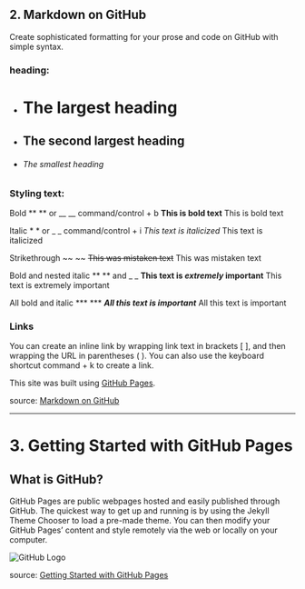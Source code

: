 
## 2. Markdown on GitHub
Create sophisticated formatting for your prose and code on GitHub with simple syntax.

### heading:
- # The largest heading
- ## The second largest heading
- ###### The smallest heading


### Styling text:
Bold	** ** or __ __	command/control + b	**This is bold text**	This is bold text

Italic	* * or _ _	command/control + i	*This text is italicized*	This text is italicized

Strikethrough	~~ ~~		~~This was mistaken text~~	This was mistaken text

Bold and nested italic	** ** and _ _		**This text is _extremely_ important**	This text is extremely important

All bold and italic	*** ***		***All this text is important***	All this text is important


### Links
You can create an inline link by wrapping link text in brackets [ ], and then wrapping the URL in parentheses ( ). You can also use the keyboard shortcut command + k to create a link.

This site was built using [GitHub Pages](https://pages.github.com/).


source: [Markdown on GitHub](https://docs.github.com/en/github/writing-on-github/basic-writing-and-formatting-syntax#styling-text)

--------------------------------------------------------------------------------------------


# 3. Getting Started with GitHub Pages

## What is GitHub?

GitHub Pages are public webpages hosted and easily published through GitHub. The quickest way to get up and running is by using the Jekyll Theme Chooser to load a pre-made theme. You can then modify your GitHub Pages’ content and style remotely via the web or locally on your computer.

![GitHub Logo](https://pbs.twimg.com/media/Et8Nx58XcAIqGxS.png)


source: [Getting Started with GitHub Pages](https://guides.github.com/features/pages/)
